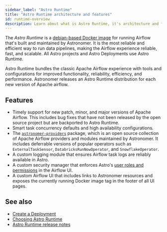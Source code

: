 ```yaml
---
sidebar_label: "Astro Runtime"
title: "Astro Runtime architecture and features"
id: runtime-overview
description: Learn about what is Astro Runtime, it's architecture and features
---
```


The _Astro Runtime_ is a [debian-based Docker image](https://quay.io/repository/astronomer/astro-runtime) for running Airflow that's built and maintained by Astronomer. It is the most reliable and efficient way to run data pipelines, making the Airflow experience reliable, fast, and scalable. All Astro projects and Astro Deployments use Astro Runtime.

Astro Runtime bundles the classic Apache Airflow experience with tools and configurations for improved functionality, reliability, efficiency, and performance. Astronomer releases an Astro Runtime distribution for each new version of Apache airflow.

## Features

- Timely support for new patch, minor, and major versions of Apache Airflow. This includes bug fixes that have not been released by the open source project but are backported to Astro Runtime.
- Smart task concurrency defaults and high availability configurations.
- The [`astronomer-providers`](https://astronomer-providers.readthedocs.io/en/stable/index.html) package, which is an open source collection of Apache Airflow providers and modules maintained by Astronomer. It includes deferrable versions of popular operators such as `ExternalTaskSensor`, `DatabricksRunNowOperator`, and `SnowflakeOperator`.
- A custom logging module that ensures Airflow task logs are reliably available in Astro.
- A custom security manager that enforces Astro's [user roles and permissions](user-permissions.md) in the Airflow UI.
- A custom Airflow UI that includes links to Astronomer resources and exposes the currently running Docker image tag in the footer of all UI pages.

## See also

- [Create a Deployment](create-deployment.md)
- [Choosing Astro Runtime](develop-project.md#choosing-astro-runtime)
- [Astro Runtime release notes](runtime-release-notes.md)
